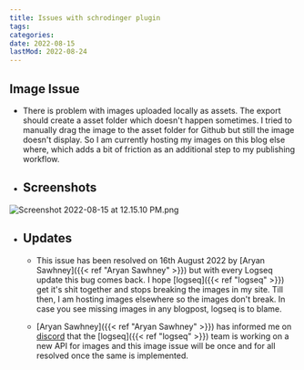 ```yaml
---
title: Issues with schrodinger plugin
tags:
categories:
date: 2022-08-15
lastMod: 2022-08-24
---
```

## Image Issue

  + There is problem with images uploaded locally as assets. The export should create a asset folder which doesn't happen sometimes. I tried to manually drag the image to the asset folder for Github but still the image doesn't display. So I am currently hosting my images on this blog else where, which adds a bit of friction as an additional step to my publishing workflow.

  + ## Screenshots

![Screenshot 2022-08-15 at 12.15.10 PM.png](/assets/screenshot_2022-08-15_at_12.15.10_pm_1660548857365_0.png)

  + ## Updates

    + This issue has been resolved on 16th August 2022 by [Aryan Sawhney]({{< ref "Aryan Sawhney" >}}) but with every Logseq update this bug comes back. I hope [logseq]({{< ref "logseq" >}}) get it's shit together and stops breaking the images in my site. Till then, I am hosting images elsewhere so the images don't break. In case you see missing images in any blogpost, logseq is to blame.

    + [Aryan Sawhney]({{< ref "Aryan Sawhney" >}}) has informed me on [discord](https://discord.com/channels/725182569297215569/853262815727976458/1011568102535860264) that the [logseq]({{< ref "logseq" >}}) team is working on a new API for images and this image issue will be once and for all resolved once the same is implemented.
